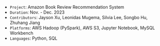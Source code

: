 - `Project`: Amazon Book Review Recommendation System
- `Duration`: Nov. - Dec. 2023
- `Contributors`: Jayson Xu, Leonidas Mugema, Silvia Lee, Songbo Hu, Zhuhang Jiang
- `Platforms`: AWS Hadoop (PySpark), AWS S3, Jupyter Notebook, MySQL Workbench
- `Languages`: Python, SQL


